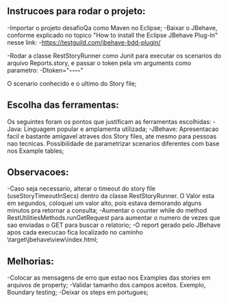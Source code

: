 ## Instrucoes para rodar o projeto:
-Importar o projeto desafioQa como Maven no Eclipse;
-Baixar o JBehave, conforme explicado no topico "How to install the Eclipse JBehave Plug-In" nesse link:
-https://testguild.com/jbehave-bdd-plugin/

-Rodar a classe RestStoryRunner como Junit para executar os scenarios do arquivo Reports.story, e passar o token pela vm arguments como parametro:
-Dtoken="********-****-****-****-************"

O scenario conhecido e o ultimo do Story file;


## Escolha das ferramentas:
Os seguintes foram os pontos que justificam as ferramentas escolhidas:
-Java: Linguagem popular e amplamenta utilizada;
-JBehave: Apresentacao facil e bastante amigavel atraves dos Story files, ate mesmo para pessoas nao tecnicas. Possibilidade de parametrizar scenarios
diferentes com base nos Example tables;


## Observacoes:
-Caso seja necessario, alterar o timeout do story file (useStoryTimeoutInSecs) dentro da classe RestStoryRunner. O Valor esta em segundos, coloquei um
valor alto, pois estava demorando alguns minutos pra retornar a consulta;
-Aumentar o counter while do method RestUtilitiesMethods.runGetRequest para aumentar o numero de vezes que sao enviadas o GET para buscar o relatorio;
-O report gerado pelo JBehave apos cada execucao fica localizado no caminho <PROJECT>\target\jbehave\view\index.html;


## Melhorias:
-Colocar as mensagens de erro que estao nos Examples das stories em arquivos de property;
-Validar tamanho dos campos aceitos. Exemplo, Boundary testing;
-Deixar os steps em portugues;